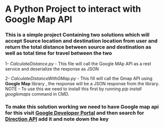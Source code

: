 # A Python Project to interact with Google Map API 
### This is a simple project Containing two solutions which will accept Source location and destination location from user and return the total distance between source and destination as well as total time for travel between the two

1- *CalculateDistance.py* - This file will call the Google MAp API as a rest service and deserialize the response as JSON 

2- *CalculateDistanceWithGMap.py* - This fill will call the Gmap API using **Google Map** library , the response will be a JSON response from the library.
NOTE - To use this we need to install this first by running *pip install googlemaps* command in CMD.

### To make this solution working we need to have Google map api for this visit [Google Developer Portal](https://console.cloud.google.com/) and then search for [Direction API](https://developers.google.com/maps/documentation/directions/start) add it and note down the key
